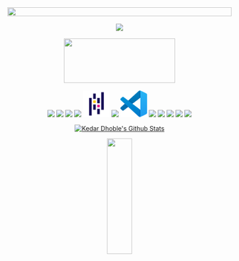 
<!--📏LINE-->
<img src="https://i.imgur.com/dBaSKWF.gif" height="20" width="100%">
<p align="center">

<!--🐱CAT-->
<p align="center">
<img src="https://media.giphy.com/media/WUlplcMpOCEmTGBtBW/giphy.gif" width="100">

<!--🤔INTERESTTITLE-->
<p align="center">
<img src="https://static.wixstatic.com/media/a16962_c0ed495c00344517b18bc496a93662fa~mv2.jpg/v1/fit/w_2500,h_1330,al_c/a16962_c0ed495c00344517b18bc496a93662fa~mv2.jpg" height="100" width="250">


<!--🖼️🖼️INTERSTLOGOS-->
<p align="center">
<img src="https://www.vectorlogo.zone/logos/python/python-icon.svg" width="60">
<img src="https://www.vectorlogo.zone/logos/djangoproject/djangoproject-icon.svg" width="60">
<img src="https://www.vectorlogo.zone/logos/pocoo_flask/pocoo_flask-icon.svg" width="60">
<img src="https://www.vectorlogo.zone/logos/getpostman/getpostman-icon.svg" width="60">
<img src="https://raw.githubusercontent.com/devicons/devicon/1119b9f84c0290e0f0b38982099a2bd027a48bf1/icons/pandas/pandas-original.svg" width="60">
<img src="https://www.vectorlogo.zone/logos/mysql/mysql-icon.svg" width="60">
<img src="https://raw.githubusercontent.com/github/explore/80688e429a7d4ef2fca1e82350fe8e3517d3494d/topics/visual-studio-code/visual-studio-code.png" width="60">
<img src="https://www.vectorlogo.zone/logos/linux/linux-icon.svg" width="60">
<img src="https://raw.githubusercontent.com/todogroup/todogroup.org/1d3dc3dccb59fbbb4cc7a39db5d173e2cd33d8a4/static/img/logo_aws.svg" width="60">
<img src="https://www.vectorlogo.zone/logos/golang/golang-icon.svg" width="60">
<img src="https://www.vectorlogo.zone/logos/opencv/opencv-icon.svg" width="60">
<img src="https://www.vectorlogo.zone/logos/github/github-icon.svg" width="60">
</h4>

<p align="center">
  <a href="https://github.com/kedardhoble/github-readme-stats"
    ><img
      alt="Kedar Dhoble's Github Stats"
      src="https://github-readme-stats.vercel.app/api?username=kedardhoble&show_icons=true&count_private=true&theme=react&hide_border=true&bg_color=0D1117"
  /></a>
</p>
<p align="center">
  <img
    src="https://github-readme-stats.vercel.app/api/top-langs/?username=kedardhoble&theme=react&hide_border=true&bg_color=0D1117"
    height="260px"
    width="33.25%"
  />
</p>
